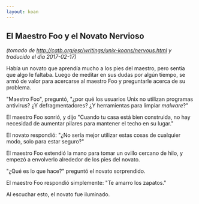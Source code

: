 ```yaml
---
layout: koan
---
```

## El Maestro Foo y el Novato Nervioso
_(tomado de <http://catb.org/esr/writings/unix-koans/nervous.html> y traducido el día 2017-02-17)_

Había un novato que aprendía mucho a los pies del maestro, pero sentía que algo
le faltaba. Luego de meditar en sus dudas por algún tiempo, se armó de valor para
acercarse al maestro Foo y preguntarle acerca de su problema.

"Maestro Foo", preguntó, "¿por qué los usuarios Unix no utilizan programas
antivirus? ¿Y defragmentadores? ¿Y herramientas para limpiar _malware_?"

El maestro Foo sonrió, y dijo "Cuando tu casa está bien construida, no hay
necesidad de aumentar pilares para mantener el techo en su lugar."

El novato respondió: "¿No sería mejor utilizar estas cosas de cualquier modo,
solo para estar seguro?"

El maestro Foo extendió la mano para tomar un ovillo cercano de hilo, y empezó a
envolverlo alrededor de los pies del novato.

"¿Qué es lo que hace?" preguntó el novato sorprendido.

El maestro Foo respondió simplemente: "Te amarro los zapatos."

Al escuchar esto, el novato fue iluminado.

